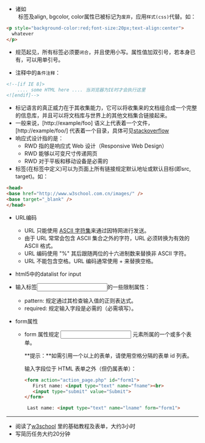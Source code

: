 * 诸如<center>标签及align, bgcolor, color属性已被标记为`废弃`，应用`样式(css)`代替。如：

```html
<p style="background-color:red;font-size:20px;text-align:center">
  whatever
</p>
```

* 规范起见，所有标签必须要`闭合`，并且使用小写。属性值加双引号，若本身已有，可以用单引号。

* 注释中的`条件注释`：

```html
<!--[if IE 8]>
    .... some HTML here .... 当浏览器为IE时才会执行这里
<![endif]-->
```

* 标记语言的真正威力在于其收集能力，它可以将收集来的文档组合成一个完整的信息库，并且可以将文档库与世界上的其他文档集合链接起来。
* 一般来说，[http://example/foo] 语义上代表着一个文件，[http://example/foo/] 代表着一个目录，具体可见[stackoverflow](https://stackoverflow.com/questions/5948659/when-should-i-use-a-trailing-slash-in-my-url)
* 响应式设计指的是：
  * RWD 指的是响应式 Web 设计（Responsive Web Design）
  * RWD 能够以可变尺寸传递网页
  * RWD 对于平板和移动设备是必需的
*  标签<base>(在<head>标签中定义)可以为页面上所有链接规定默认地址或默认目标(即src, target)。如：

```html
<head>
<base href="http://www.w3school.com.cn/images/" />
<base target="_blank" />
</head>
```

* URL编码

  * URL 只能使用 [ASCII 字符集](http://www.w3school.com.cn/tags/html_ref_ascii.asp)来通过因特网进行发送。
  * 由于 URL 常常会包含 ASCII 集合之外的字符，URL 必须转换为有效的 ASCII 格式。
  * URL 编码使用 "%" 其后跟随两位的十六进制数来替换非 ASCII 字符。
  * URL 不能包含空格。URL 编码通常使用 + 来替换空格。

* html5中的datalist for input

* 输入标签<input>的一些限制属性：

  * pattern: 规定通过其检查输入值的正则表达式。
  * required: 规定输入字段是必需的（必需填写）。
  
* form属性

  * form 属性规定 <input> 元素所属的一个或多个表单。

    **提示：**如需引用一个以上的表单，请使用空格分隔的表单 id 列表。

    输入字段位于 HTML 表单之外（但仍属表单）：

    ```html
    <form action="action_page.php" id="form1">
       First name: <input type="text" name="fname"><br>
       <input type="submit" value="Submit">
    </form>
    
     Last name: <input type="text" name="lname" form="form1">
    ```

---

* 阅读了[w3school]([http://www.w3school.com.cn/html/index.asp](http://www.w3school.com.cn/html/index.asp)) 里的基础教程及表单，大约3小时
* 写简历任务大约20分钟